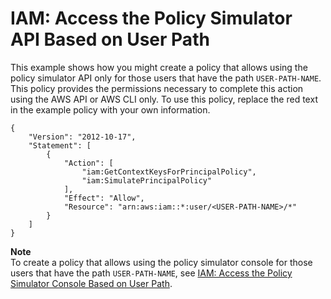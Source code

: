# IAM: Access the Policy Simulator API Based on User Path<a name="reference_policies_examples_iam_policy-sim-path"></a>

This example shows how you might create a policy that allows using the policy simulator API only for those users that have the path `USER-PATH-NAME`\. This policy provides the permissions necessary to complete this action using the AWS API or AWS CLI only\. To use this policy, replace the red text in the example policy with your own information\.

```
{
    "Version": "2012-10-17",
    "Statement": [
        {
            "Action": [
                "iam:GetContextKeysForPrincipalPolicy",
                "iam:SimulatePrincipalPolicy"
            ],
            "Effect": "Allow",
            "Resource": "arn:aws:iam::*:user/<USER-PATH-NAME>/*"
        }
    ]
}
```

**Note**  
To create a policy that allows using the policy simulator console for those users that have the path `USER-PATH-NAME`, see [IAM: Access the Policy Simulator Console Based on User Path](reference_policies_examples_iam_policy-sim-path-console.md)\.